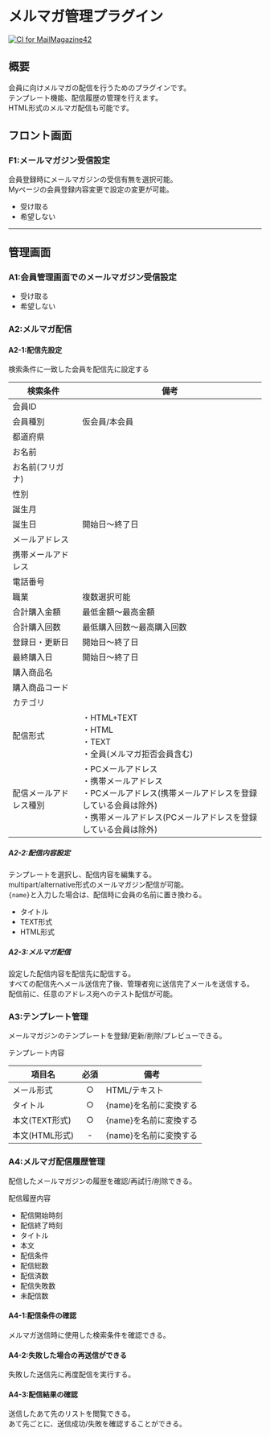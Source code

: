 # メルマガ管理プラグイン

[![CI for MailMagazine42](https://github.com/EC-CUBE/mail-magazine-plugin/actions/workflows/main.yml/badge.svg)](https://github.com/EC-CUBE/mail-magazine-plugin/actions/workflows/main.yml)

## 概要
会員に向けメルマガの配信を行うためのプラグインです。  
テンプレート機能、配信履歴の管理を行えます。   
HTML形式のメルマガ配信も可能です。

## フロント画面

### F1:メールマガジン受信設定
会員登録時にメールマガジンの受信有無を選択可能。  
Myページの会員登録内容変更で設定の変更が可能。

- 受け取る
- 希望しない

----

## 管理画面

### A1:会員管理画面でのメールマガジン受信設定
- 受け取る
- 希望しない

### A2:メルマガ配信

#### A2-1:配信先設定
検索条件に一致した会員を配信先に設定する

|検索条件|備考|
|---|---|
|会員ID||
|会員種別|仮会員/本会員|
|都道府県||
|お名前||
|お名前(フリガナ)||
|性別||
|誕生月||
|誕生日|開始日〜終了日|
|メールアドレス||
|携帯メールアドレス||
|電話番号||
|職業|複数選択可能|
|合計購入金額|最低金額〜最高金額|
|合計購入回数|最低購入回数〜最高購入回数|
|登録日・更新日|開始日〜終了日|
|最終購入日|開始日〜終了日|
|購入商品名||
|購入商品コード||
|カテゴリ||
|配信形式|・HTML+TEXT<br>・HTML<br>・TEXT<br>・全員(メルマガ拒否会員含む)|
|配信メールアドレス種別|・PCメールアドレス<br>・携帯メールアドレス<br>・PCメールアドレス(携帯メールアドレスを登録している会員は除外)<br>・携帯メールアドレス(PCメールアドレスを登録している会員は除外)|

##### A2-2:配信内容設定
テンプレートを選択し、配信内容を編集する。  
multipart/alternative形式のメールマガジン配信が可能。  
`{name}`と入力した場合は、配信時に会員の名前に置き換わる。  

- タイトル
- TEXT形式
- HTML形式


##### A2-3:メルマガ配信
設定した配信内容を配信先に配信する。  
すべての配信先へメール送信完了後、管理者宛に送信完了メールを送信する。  
配信前に、任意のアドレス宛へのテスト配信が可能。  

### A3:テンプレート管理
メールマガジンのテンプレートを登録/更新/削除/プレビューできる。

テンプレート内容

|項目名|必須|備考|
|---|:---:|---|
|メール形式|○|HTML/テキスト|
|タイトル|○|{name}を名前に変換する|
|本文(TEXT形式)|○|{name}を名前に変換する|
|本文(HTML形式)|-|{name}を名前に変換する|

### A4:メルマガ配信履歴管理
配信したメールマガジンの履歴を確認/再試行/削除できる。

配信履歴内容

- 配信開始時刻
- 配信終了時刻
- タイトル
- 本文
- 配信条件
- 配信総数
- 配信済数
- 配信失敗数
- 未配信数

#### A4-1:配信条件の確認
メルマガ送信時に使用した検索条件を確認できる。

#### A4-2:失敗した場合の再送信ができる
失敗した送信先に再度配信を実行する。

#### A4-3:配信結果の確認
送信したあて先のリストを閲覧できる。  
あて先ごとに、送信成功/失敗を確認することができる。

